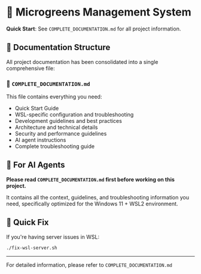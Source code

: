 # 🌱 Microgreens Management System

**Quick Start**: See `COMPLETE_DOCUMENTATION.md` for all project information.

## 📁 Documentation Structure

All project documentation has been consolidated into a single comprehensive file:

### 📄 `COMPLETE_DOCUMENTATION.md`
This file contains everything you need:
- Quick Start Guide
- WSL-specific configuration and troubleshooting
- Development guidelines and best practices
- Architecture and technical details
- Security and performance guidelines
- AI agent instructions
- Complete troubleshooting guide

## 🚀 For AI Agents

**Please read `COMPLETE_DOCUMENTATION.md` first before working on this project.**

It contains all the context, guidelines, and troubleshooting information you need, specifically optimized for the Windows 11 + WSL2 environment.

## 🔧 Quick Fix

If you're having server issues in WSL:
```bash
./fix-wsl-server.sh
```

---

For detailed information, please refer to `COMPLETE_DOCUMENTATION.md`